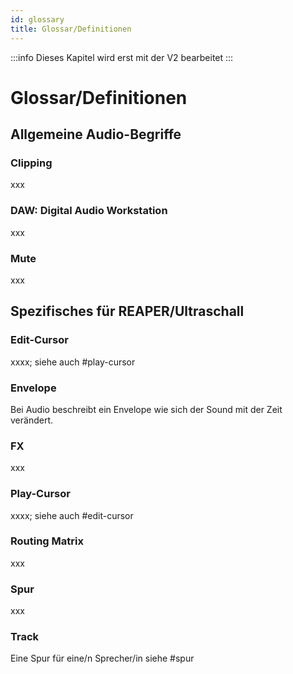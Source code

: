 ```yaml
---
id: glossary
title: Glossar/Definitionen
---
```


:::info
Dieses Kapitel wird erst mit der V2 bearbeitet
:::

# Glossar/Definitionen

## Allgemeine Audio-Begriffe

### Clipping

xxx

### DAW: Digital Audio Workstation

xxx

### Mute

xxx

## Spezifisches für REAPER/Ultraschall

### Edit-Cursor

xxxx; siehe auch #play-cursor

### Envelope

Bei Audio beschreibt ein Envelope wie sich der Sound mit der Zeit verändert.

### FX

xxx

### Play-Cursor

xxxx; siehe auch #edit-cursor

### Routing Matrix

xxx

### Spur

xxx

### Track

Eine Spur für eine/n Sprecher/in siehe #spur 
